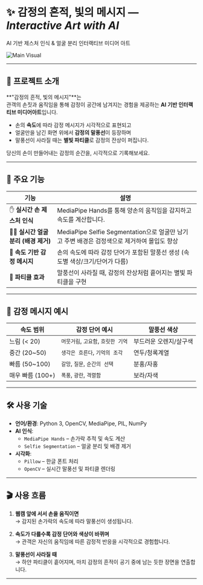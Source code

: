 # ✨ 감정의 흔적, 빛의 메시지 — *Interactive Art with AI*  
AI 기반 제스처 인식 & 얼굴 분리 인터랙티브 미디어 아트

![Main Visual](https://github.com/user-attachments/assets/b8d42267-1e6f-417a-ac46-25689372ddaa)

---

## 🎨 프로젝트 소개

**"감정의 흔적, 빛의 메시지"**는  
관객의 손짓과 움직임을 통해 감정이 공간에 남겨지는 경험을 제공하는 **AI 기반 인터랙티브 미디어아트**입니다.

- 손의 **속도**에 따라 감정 메시지가 시각적으로 표현되고  
- 얼굴만을 남긴 화면 위에서 **감정의 말풍선**이 등장하며  
- 말풍선이 사라질 때는 **별빛 파티클**로 감정의 잔상이 퍼집니다.

당신의 손이 만들어내는 감정의 순간을, 시각적으로 기록해보세요.

---

## 🧠 주요 기능

| 기능 | 설명 |
|------|------|
| ✋ **실시간 손 제스처 인식** | MediaPipe Hands를 통해 양손의 움직임을 감지하고 속도를 계산합니다. |
| 🧑‍🦲 **실시간 얼굴 분리 (배경 제거)** | MediaPipe Selfie Segmentation으로 얼굴만 남기고 주변 배경은 검정색으로 제거하여 몰입도 향상 |
| 💬 **속도 기반 감정 메시지** | 손의 속도에 따라 감정 단어가 포함된 말풍선 생성 (속도별 색상/크기/단어가 다름) |
| 🌟 **파티클 효과** | 말풍선이 사라질 때, 감정의 잔상처럼 흩어지는 별빛 파티클을 구현 |

---

## 🌈 감정 메시지 예시

| 속도 범위 | 감정 단어 예시 | 말풍선 색상 |
|-----------|----------------|-------------|
| 느림 (< 20) | `머뭇거림`, `고요함`, `흐릿한 기억` | 부드러운 오렌지/살구색 |
| 중간 (20~50) | `생각은 흐른다`, `기억의 조각` | 연두/청록계열 |
| 빠름 (50~100) | `갈망`, `질문`, `순간의 선택` | 분홍/자홍 |
| 매우 빠름 (100+) | `폭풍`, `광란`, `격렬함` | 보라/자색 |

---

## 🛠️ 사용 기술

- **언어/환경**: Python 3, OpenCV, MediaPipe, PIL, NumPy
- **AI 인식**:
  - `MediaPipe Hands` – 손가락 추적 및 속도 계산
  - `Selfie Segmentation` – 얼굴 분리 및 배경 제거
- **시각화**:
  - `Pillow` – 한글 폰트 처리
  - `OpenCV` – 실시간 말풍선 및 파티클 렌더링

---

## 🎬 사용 흐름

1. **웹캠 앞에 서서 손을 움직이면**  
   → 감지된 손가락의 속도에 따라 말풍선이 생성됩니다.

2. **속도가 다를수록 감정 단어와 색상이 바뀌며**  
   → 관객은 자신의 움직임에 따른 감정적 반응을 시각적으로 경험합니다.

3. **말풍선이 사라질 때**  
   → 하얀 파티클이 흩어지며, 마치 감정의 흔적이 공기 중에 남는 듯한 장면을 연출합니다.

---



